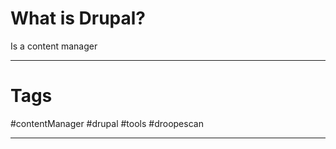 # What is Drupal?
Is a content manager 

----

# Tags

#contentManager  #drupal  #tools #droopescan 

-----